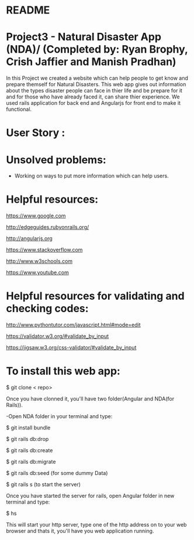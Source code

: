 # README

# Project3 - Natural Disaster App (NDA)/ (Completed by: Ryan Brophy, Crish Jaffier and Manish Pradhan)
In this Project we created a website which can help people to get know and prepare themself for Natural Disasters.
This web app gives out information about the types disaster people can face in thier life and be prepare for it and for those who
have already faced it, can share thier experience.
We used rails application for back end and Angularjs for front end to make it functional. 

# User Story :



# Unsolved problems:
* Working on ways to put more information which can help users.



# Helpful resources:

https://www.google.com

http://edgeguides.rubyonrails.org/

http://angularjs.org

https://www.stackoverflow.com

http://www.w3schools.com

https://www.youtube.com


# Helpful resources for validating and checking codes:

http://www.pythontutor.com/javascript.html#mode=edit

https://validator.w3.org/#validate_by_input

https://jigsaw.w3.org/css-validator/#validate_by_input

# To install this web app:

$ git clone < repo>

Once you have clonned it, you'll have two folder(Angular and NDA(for Rails)).

-Open NDA folder in your terminal and type:

$ git install bundle

$ git rails db:drop

$ git rails db:create

$ git rails db:migrate

$ git rails db:seed  (for some dummy Data)

$ git rails s   (to start the server)

Once you have started the server for rails, open Angular folder in new terminal and type:

$ hs 

This will start your http server, type one of the http address on to your web browser and thats it, you'll have you web application running.
